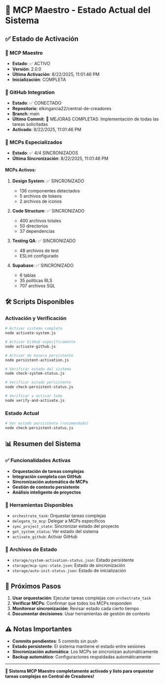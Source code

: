 # 🎯 MCP Maestro - Estado Actual del Sistema

## ✅ Estado de Activación

### 🎯 MCP Maestro
- **Estado**: ✅ ACTIVO
- **Versión**: 2.0.0
- **Última Activación**: 8/22/2025, 11:01:46 PM
- **Inicialización**: COMPLETA

### 🔗 GitHub Integration
- **Estado**: ✅ CONECTADO
- **Repositorio**: elkingarcia22/central-de-creadores
- **Branch**: main
- **Último Commit**: 🎨 MEJORAS COMPLETAS: Implementación de todas las tareas solicitadas
- **Activado**: 8/22/2025, 11:01:46 PM

### 🔄 MCPs Especializados
- **Estado**: ✅ 4/4 SINCRONIZADOS
- **Última Sincronización**: 8/22/2025, 11:01:46 PM

#### MCPs Activos:
1. **Design System**: ✅ SINCRONIZADO
   - 136 componentes detectados
   - 5 archivos de tokens
   - 2 archivos de iconos

2. **Code Structure**: ✅ SINCRONIZADO
   - 400 archivos totales
   - 50 directorios
   - 37 dependencias

3. **Testing QA**: ✅ SINCRONIZADO
   - 48 archivos de test
   - ESLint configurado

4. **Supabase**: ✅ SINCRONIZADO
   - 6 tablas
   - 35 políticas RLS
   - 707 archivos SQL

## 🛠️ Scripts Disponibles

### Activación y Verificación
```bash
# Activar sistema completo
node activate-system.js

# Activar GitHub específicamente
node activate-github.js

# Activar de manera persistente
node persistent-activation.js

# Verificar estado del sistema
node check-system-status.js

# Verificar estado persistente
node check-persistent-status.js

# Verificar y activar todo
node verify-and-activate.js
```

### Estado Actual
```bash
# Ver estado persistente (recomendado)
node check-persistent-status.js
```

## 📊 Resumen del Sistema

### ✅ Funcionalidades Activas
- **Orquestación de tareas complejas**
- **Integración completa con GitHub**
- **Sincronización automática de MCPs**
- **Gestión de contexto persistente**
- **Análisis inteligente de proyectos**

### 🔧 Herramientas Disponibles
- `orchestrate_task`: Orquestar tareas complejas
- `delegate_to_mcp`: Delegar a MCPs específicos
- `sync_project_state`: Sincronizar estado del proyecto
- `get_system_status`: Ver estado del sistema
- `activate_github`: Activar GitHub

### 📁 Archivos de Estado
- `storage/system-activation-status.json`: Estado persistente
- `storage/mcp-sync-state.json`: Estado de sincronización
- `storage/auto-init-status.json`: Estado de inicialización

## 🎯 Próximos Pasos

1. **Usar orquestación**: Ejecutar tareas complejas con `orchestrate_task`
2. **Verificar MCPs**: Confirmar que todos los MCPs responden
3. **Monitorear sincronización**: Revisar estado cada cierto tiempo
4. **Documentar decisiones**: Usar herramientas de gestión de contexto

## ⚠️ Notas Importantes

- **Commits pendientes**: 5 commits sin push
- **Estado persistente**: El sistema mantiene el estado entre sesiones
- **Sincronización automática**: Los MCPs se sincronizan automáticamente
- **Backup automático**: Configuraciones respaldadas automáticamente

---

**🎯 Sistema MCP Maestro completamente activado y listo para orquestar tareas complejas en Central de Creadores!**
